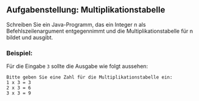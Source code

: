 ## Aufgabenstellung: Multiplikationstabelle

Schreiben Sie ein Java-Programm, das ein Integer n als Befehlszeilenargument entgegennimmt und die Multiplikationstabelle für n bildet und ausgibt.

### Beispiel:

Für die Eingabe `3` sollte die Ausgabe wie folgt aussehen:

```
Bitte geben Sie eine Zahl für die Multiplikationstabelle ein: 
1 x 3 = 3
2 x 3 = 6
3 x 3 = 9
```
